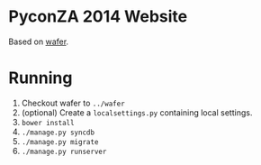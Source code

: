# PyconZA 2014 Website

Based on [wafer](https://github.com/CTPUG/wafer).

# Running

1. Checkout wafer to `../wafer`
1. (optional) Create a `localsettings.py` containing local settings.
1. `bower install`
1. `./manage.py syncdb`
1. `./manage.py migrate`
1. `./manage.py runserver`
